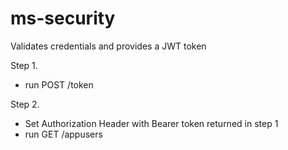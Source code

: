 # ms-security
Validates credentials and provides a JWT token

Step 1. 
- run POST /token

Step 2. 
- Set Authorization Header with Bearer token returned in step 1
- run GET /appusers

